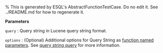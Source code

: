 % This is generated by ESQL's AbstractFunctionTestCase. Do no edit it. See ../README.md for how to regenerate it.

**Parameters**

`query`
:   Query string in Lucene query string format.

`options`
:   (Optional) Additional options for Query String as [function named parameters](/reference/query-languages/esql/esql-syntax.md#esql-function-named-params). See [query string query](/reference/query-languages/query-dsl-query-string-query.md) for more information.


